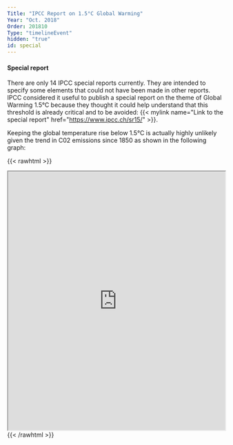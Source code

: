 ```yaml
---
Title: "IPCC Report on 1.5°C Global Warming"
Year: "Oct. 2018"
Order: 201810
Type: "timelineEvent"
hidden: "true"
id: special
---
```


#### Special report

There are only 14 IPCC special reports currently. They are intended to specify some elements that could not have been made in other reports. IPCC considered it useful to publish a special report on the theme of Global Warming 1.5°C because they thought it could help understand that this threshold is already critical and to be avoided: {{< mylink name="Link to the special report" href="https://www.ipcc.ch/sr15/" >}}.

Keeping the global temperature rise below 1.5°C is actually highly unlikely given the trend in C02 emissions since 1850 as shown in the following graph:

{{< rawhtml >}}
 <iframe src="https://ourworldindata.org/grapher/co2-mitigation-15c?time=earliest..2100" width="100%" height="600rem"></iframe>
{{< /rawhtml >}}